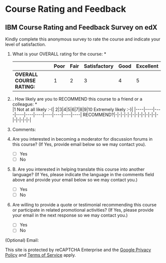 # Course Rating and Feedback

## IBM Course Rating and Feedback Survey on edX

Kindly complete this anonymous survey to rate the course and indicate your level of satisfaction.

1. What is your OVERALL rating for the course: *

   | |Poor|Fair |Satisfactory |Good |Excellent|
   |----|----|----|----|----|----|
    **OVERALL COURSE RATING:**| 1| 2| 3| 4| 5|

2. . How likely are you to RECOMMEND this course to a friend or a colleague: *  
    |1 Not at all likely :-(|  2|3|4|5|6|7|8|9|10 Extremely likely :-)|
    |----|----|----|----|----|----|----|----|----|----|
    RECOMMEND?|-|-|-|-|-|-|-|-|-|-|-|-|-|-|-|-|-|-|

3. Comments:
4. Are you interested in becoming a moderator for discussion forums in this course? (If Yes, provide email below so we may contact you).
    - [ ] Yes
    - [ ] No
5. B. Are you interested in helping translate this course into another language? (If Yes, please indicate the language in the comments field above and provide your email below so we may contact you.)
    - [ ] Yes
    - [ ] No
6. Are willing to provide a quote or testimonial recommending this course or participate in related promotional activities? (If Yes, please provide your email in the next response so we may contact you.)
    - [ ] Yes
    - [ ] No

(Optional) Email:

This site is protected by reCAPTCHA Enterprise and the [Google Privacy Policy](https://policies.google.com/privacy) and [Terms of Service](https://policies.google.com/terms) apply.
